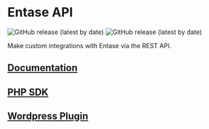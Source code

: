 # Entase API
![GitHub release (latest by date)](https://img.shields.io/badge/Version-2-blue)
![GitHub release (latest by date)](https://img.shields.io/badge/Type-REST-red)

Make custom integrations with Entase via the REST API.

## [Documentation](https://github.com/entaseteam/api.docs/wiki)
## [PHP SDK](https://github.com/entaseteam/sdk.php)
## [Wordpress Plugin](https://github.com/entaseteam/plugin.wp)

